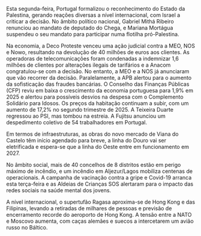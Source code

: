 Esta segunda-feira, Portugal formalizou o reconhecimento do Estado da Palestina, gerando reações diversas a nível internacional, com Israel a criticar a decisão. No âmbito político nacional, Gabriel Mithá Ribeiro renunciou ao mandato de deputado do Chega, e Mariana Mortágua suspendeu o seu mandato para participar numa flotilha pró-Palestina.

Na economia, a Deco Proteste venceu uma ação judicial contra a MEO, NOS e Nowo, resultando na devolução de 40 milhões de euros aos clientes. As operadoras de telecomunicações foram condenadas a indemnizar 1,6 milhões de clientes por alterações ilegais de tarifários e a Anacom congratulou-se com a decisão. No entanto, a MEO e a NOS já anunciaram que vão recorrer da decisão. Paralelamente, a APB alertou para o aumento da sofisticação das fraudes bancárias. O Conselho das Finanças Públicas (CFP) reviu em baixa o crescimento da economia portuguesa para 1,9% em 2025 e alertou para possíveis desvios na despesa com o Complemento Solidário para Idosos. Os preços da habitação continuam a subir, com um aumento de 17,2% no segundo trimestre de 2025.
A Teixeira Duarte regressou ao PSI, mas tombou na estreia. A Fujitsu anunciou um despedimento coletivo de 54 trabalhadores em Portugal.

Em termos de infraestruturas, as obras do novo mercado de Viana do Castelo têm início agendado para breve, a linha do Douro vai ser eletrificada e espera-se que a linha do Oeste entre em funcionamento em 2027.

No âmbito social, mais de 40 concelhos de 8 distritos estão em perigo máximo de incêndio, e um incêndio em Aljezur/Lagos mobiliza centenas de operacionais. A campanha de vacinação contra a gripe e Covid-19 arranca esta terça-feira e as Aldeias de Crianças SOS alertaram para o impacto das redes sociais na saúde mental dos jovens.

A nível internacional, o supertufão Ragasa aproxima-se de Hong Kong e das Filipinas, levando a retiradas de milhares de pessoas e previsão de encerramento recorde do aeroporto de Hong Kong. A tensão entre a NATO e Moscovo aumenta, com caças alemães e suecos a intercetarem um avião russo no Báltico.